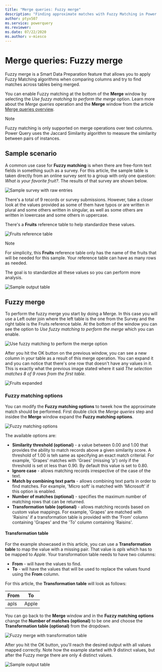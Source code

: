 ```yaml
---
title: "Merge queries: Fuzzy merge"
description: "Finding approximate matches with Fuzzy Matching in Power Query's merge operations"
author: ptyx507
ms.service: powerquery
ms.reviewer: 
ms.date: 07/22/2020
ms.author: v-miesco
---
```

# Merge queries: Fuzzy merge

Fuzzy merge is a Smart Data Preparation feature that allows you to apply Fuzzy Matching algorithms when comparing columns and try to find matches across tables being merged. 

You can enable Fuzzy matching at the bottom of the **Merge** window by selecting the *Use fuzzy matching to perform the merge* option. Learn more about the *Merge queries* operation and the **Merge** window from the article [Merge queries overview](merge-queries-overview.md).

>[!NOTE]
>Fuzzy matching is only supported on merge operations over text columns. Power Query uses the Jaccard Similarity algorithm to measure the similarity between pairs of instances. 

## Sample scenario

A common use case for **Fuzzy matching** is when there are free-form text fields in something such as a survey. For this article, the sample table is taken directly from an online survey sent to a group with only one question: *What is your favorite fruit?*. The results of that survey are shown below.

![Sample survey with raw entries](images/me-merge-fuzzy-matching-sample-table.png)

There's a total of 9 records or survey submissions. However, take a closer look at the values provided as some of them have typos or are written in plural and some others written in singular, as well as some others are written in lowercase and some others in uppercase.

There's a **Fruits** reference table to help standardize these values.

![Fruits reference table](images/me-merge-fuzzy-matching-sample-reference-table.png)

>[!NOTE]
>For simplicity, this **Fruits** reference table only has the name of the fruits that  will be needed for this sample. Your reference table can have as many rows as needed.

The goal is to standardize all these values so you can perform more analysis.

![Sample output table](images/me-merge-fuzzy-matching-sample-output-table.png)

## Fuzzy merge

To perform the fuzzy merge you start by doing a Merge. In this case you will use a Left outer join where the left table is the one from the Survey and the right table is the Fruits reference table. At the bottom of the window you can see the option to *Use fuzzy matching to perform the merge* which you can enable.

![Use fuzzy matching to perform the merge option](images/me-merge-fuzzy-matching-simple-merge-window.png)

After you hit the OK button on the previous window, you can see a new column in your table as a result of this merge operation. You can expand it and you can notice that there's one row that doesn't have any values in it. This is exactly what the previous image stated where it said *The selection matches 8 of 9 rows from the first table*.

![Fruits expanded](images/me-merge-fuzzy-matching-expand-no-transform-table.png)

### Fuzzy matching options

You can modify the **Fuzzy matching options** to tweek how the approximate match should be performed. First double click the *Merge queries* step and insidee the **Merge** window expand the **Fuzzy matching options**.

![Fuzzy matching options](images/me-merge-fuzzy-matching-options.png)

The available options are:
* **Similarity threshold (optional)** - a value between 0.00 and 1.00 that provides the ability to match records above a given similarity score. A threshold of 1.00 is teh same as specifying an exact match criterial. For example, 'Grapes' matches with 'Graes' (missing 'p') only if the threshold is set ot less than 0.90. By default this value is set to 0.80.
* **Ignore case** - allows matching records irrespective of the case of the text.
* **Match by combining text parts** - allows combining text parts in order to find matches. For example, 'Micro soft' is matched with 'Microsoft' if this option is enabled.
* **Number of matches (optional)** - specifies the maximum number of matching rows that can be returned.
* **Transformation table (optional)** - allows matching records based on custom value mappings. For example, 'Grapes' are matched with 'Raisins' if a transformation table is provided with the 'From' column containing 'Grapes' and the 'To' column containing 'Raisins'.

#### Transformation table

For the example showcased in this article, you can use a **Transformation table** to map the value with a missing pair. That value is *apls* which has to be mapped to *Apple*. Your transformation table needs to have two columns:

* **From** - will have the values to find.
* **To** - will have the values that will be used to replace the values found using the **From** column.

For this article, the **Transformation table** will look as follows:

|From|To|
|---|---|
|apls|Apple|

You can go back to the **Merge** window and in the **Fuzzy matching options** change the **Number of matches (optional)** to be one and choose the **Transformation table (optional)** from the dropdown.

![Fuzzy merge with transformation table](images/me-merge-fuzzy-matching-custom-merge-window.png)

After you hit the OK button, you'll reach the desired output with all values mapped correctly. Note how the example started with 9 distinct values, but after the Fuzzy merge there are only 4 distinct values.

![Sample output table](images/me-merge-fuzzy-matching-sample-output-table.png)